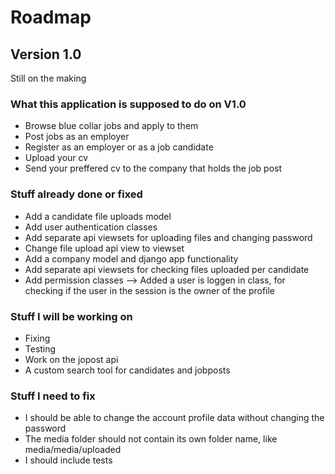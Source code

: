 # Roadmap

## Version 1.0

Still on the making

### What this application is supposed to do on V1.0

- Browse blue collar jobs and apply to them
- Post jobs as an employer
- Register as an employer or as a job candidate
- Upload your cv
- Send your preffered cv to the company that holds the job post

### Stuff already done or fixed

- Add a candidate file uploads model
- Add user authentication classes 
- Add separate api viewsets for uploading files and changing password
- Change file upload api view to viewset 
- Add a company model and django app functionality
- Add separate api viewsets for checking files uploaded per candidate
- Add permission classes --> Added a user is loggen in class, for checking if the user in the session is the owner of the profile



### Stuff I will be working on

- Fixing
- Testing
- Work on the jopost api
- A custom search tool for candidates and jobposts

### Stuff I need to fix

- I should be able to change the account profile data without changing the password
- The media folder should not contain its own folder name, like media/media/uploaded
- I should include tests

